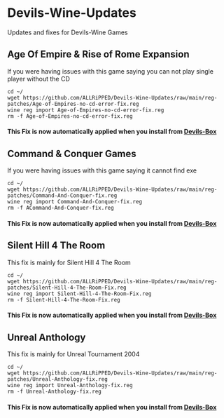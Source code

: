 # Devils-Wine-Updates
Updates and fixes for Devils-Wine Games

## Age Of Empire & Rise of Rome Expansion
If you were having issues with this game saying you can not play single player without the CD

	cd ~/
	wget https://github.com/ALLRiPPED/Devils-Wine-Updates/raw/main/reg-patches/Age-of-Empires-no-cd-error-fix.reg
	wine reg import Age-of-Empires-no-cd-error-fix.reg
	rm -f Age-of-Empires-no-cd-error-fix.reg
#### This Fix is now automatically applied when you install from [Devils-Box](https://github.com/ALLRiPPED/Devils-Box)

## Command & Conquer Games
If you were having issues with this game saying it cannot find exe

	cd ~/
	wget https://github.com/ALLRiPPED/Devils-Wine-Updates/raw/main/reg-patches/Command-And-Conquer-fix.reg
	wine reg import Command-And-Conquer-fix.reg
	rm -f ACommand-And-Conquer-fix.reg
#### This Fix is now automatically applied when you install from [Devils-Box](https://github.com/ALLRiPPED/Devils-Box)

## Silent Hill 4 The Room
This fix is mainly for Silent Hill 4 The Room

	cd ~/
	wget https://github.com/ALLRiPPED/Devils-Wine-Updates/raw/main/reg-patches/Silent-Hill-4-The-Room-Fix.reg
	wine reg import Silent-Hill-4-The-Room-Fix.reg
	rm -f Silent-Hill-4-The-Room-Fix.reg
#### This Fix is now automatically applied when you install from [Devils-Box](https://github.com/ALLRiPPED/Devils-Box)

## Unreal Anthology
This fix is mainly for Unreal Tournament 2004

	cd ~/
	wget https://github.com/ALLRiPPED/Devils-Wine-Updates/raw/main/reg-patches/Unreal-Anthology-fix.reg
	wine reg import Unreal-Anthology-fix.reg
	rm -f Unreal-Anthology-fix.reg
#### This Fix is now automatically applied when you install from [Devils-Box](https://github.com/ALLRiPPED/Devils-Box)
